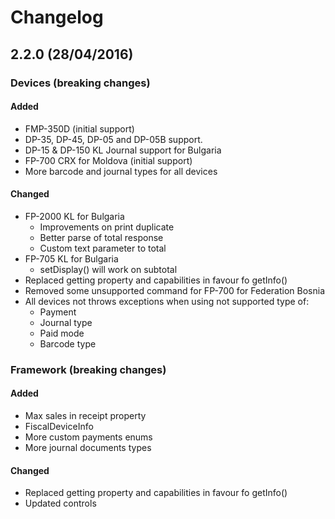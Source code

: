 # Changelog
## 2.2.0 (28/04/2016)

### Devices (breaking changes)

#### Added
- FMP-350D (initial support)
- DP-35, DP-45, DP-05 and DP-05B support.
- DP-15 & DP-150 KL Journal support for Bulgaria
- FP-700 CRX for Moldova (initial support)
- More barcode and journal types for all devices

#### Changed
- FP-2000 KL for Bulgaria
    - Improvements on print duplicate
    - Better parse of total response
    - Custom text parameter to total
- FP-705 KL for Bulgaria
    - setDisplay() will work on subtotal
- Replaced getting property and capabilities in favour fo getInfo()
- Removed some unsupported command for FP-700 for Federation Bosnia
- All devices not throws exceptions when using not supported type of:
    - Payment
    - Journal type
    - Paid mode
    - Barcode type

### Framework (breaking changes)

#### Added
- Max sales in receipt property
- FiscalDeviceInfo
- More custom payments enums
- More journal documents types

#### Changed
- Replaced getting property and capabilities in favour fo getInfo()
- Updated controls
